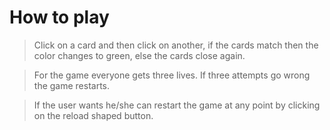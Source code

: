 # How to play

> Click on a card and then click on another, if the cards match then the color changes to green, else the cards close again.

> For the game everyone gets three lives. If three attempts go wrong the game restarts.

> If the user wants he/she can restart the game at any point by clicking on the reload shaped button.